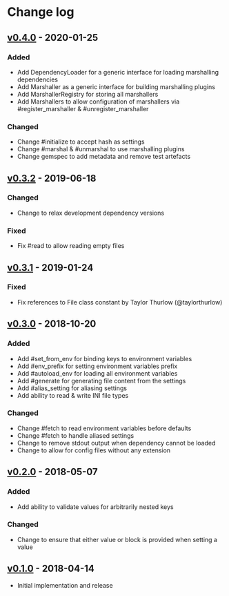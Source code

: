 # Change log

## [v0.4.0] - 2020-01-25

### Added
* Add DependencyLoader for a generic interface for loading marshalling dependencies
* Add Marshaller as a generic interface for building marshalling plugins
* Add MarshallerRegistry for storing all marshallers
* Add Marshallers to allow configuration of marshallers via #register_marshaller
  & #unregister_marshaller

### Changed
* Change #initialize to accept hash as settings
* Change #marshal & #unmarshal to use marshalling plugins
* Change gemspec to add metadata and remove test artefacts

## [v0.3.2] - 2019-06-18

### Changed
* Change to relax development dependency versions

### Fixed
* Fix #read to allow reading empty files

## [v0.3.1] - 2019-01-24

### Fixed
* Fix references to File class constant by Taylor Thurlow (@taylorthurlow)

## [v0.3.0] - 2018-10-20

### Added
* Add #set_from_env for binding keys to environment variables
* Add #env_prefix for setting environment variables prefix
* Add #autoload_env for loading all environment variables
* Add #generate for generating file content from the settings
* Add #alias_setting for aliasing settings
* Add ability to read & write INI file types

### Changed
* Change #fetch to read environment variables before defaults
* Change #fetch to handle aliased settings
* Change to remove stdout output when dependency cannot be loaded
* Change to allow for config files without any extension

## [v0.2.0] - 2018-05-07

### Added
* Add ability to validate values for arbitrarily nested keys

### Changed
* Change to ensure that either value or block is provided when setting a value

## [v0.1.0] - 2018-04-14

* Initial implementation and release

[v0.4.0]: https://github.com/piotrmurach/tty-config/compare/v0.3.2...v0.4.0
[v0.3.2]: https://github.com/piotrmurach/tty-config/compare/v0.3.1...v0.3.2
[v0.3.1]: https://github.com/piotrmurach/tty-config/compare/v0.3.0...v0.3.1
[v0.3.0]: https://github.com/piotrmurach/tty-config/compare/v0.2.0...v0.3.0
[v0.2.0]: https://github.com/piotrmurach/tty-config/compare/v0.1.0...v0.2.0
[v0.1.0]: https://github.com/piotrmurach/tty-config/compare/v0.1.0
